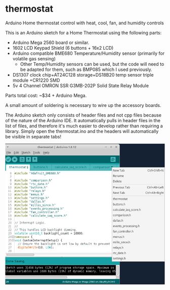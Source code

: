 # thermostat
Arduino Home thermostat control with heat, cool, fan, and humidity controls

This is an Arduino sketch for a Home Thermostat using the following parts:
- Arduino Mega 2560 board or similar.
- 1602 LCD Keypad Shield (6 buttons + 16x2 LCD)
- Arduino compatible BME680 Temperature/Humidity sensor (primarily for volatile gas sensing)
  - Other Temp/Humidity sensors can be used, but the code will need to be adapted for them, such as BMP085 which I used previously.
- DS1307 clock chip+AT24C128 storage+DS18B20 temp sensor triple module +CR1220 SMD
- 5v 4 Channel OMRON SSR G3MB-202P Solid State Relay Module

Parts total cost: ~$34 + Arduino Mega. 

A small amount of soldering is necessary to wire up the accessory boards.

The Arduino sketch only consists of header files and not cpp files because of the nature of the Arduino IDE. It automatically pulls in header files in the list of files, and therefore it's much easier to develop rather than requiring a library. Simply open the thermostat.ino and the headers will automatically be visible in separate tabs!

![Thermostat Arduino IDE](https://github.com/ccasper/thermostat/blob/master/screenshots/arduino-tabs.png?raw=true)

